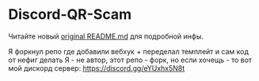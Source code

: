 # Discord-QR-Scam

Читайте новый [original README.md](https://github.com/NightfallGT/Discord-QR-Scam) для подробной инфы.

Я форкнул репо где добавили вебхук + переделал темплейт и сам код от нефиг делать
Я - не автор, этот репо - форк, но если хочещь - то вот мой дискорд сервер: https://discord.gg/eYUxhx5N8t
